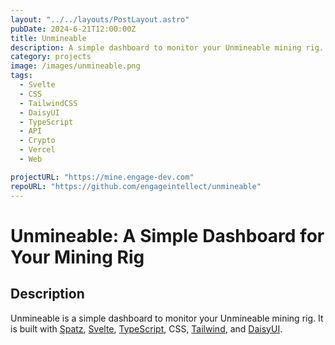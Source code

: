 ```yaml
---
layout: "../../layouts/PostLayout.astro"
pubDate: 2024-6-21T12:00:00Z
title: Unmineable
description: A simple dashboard to monitor your Unmineable mining rig.
category: projects
image: /images/unmineable.png
tags:
  - Svelte
  - CSS
  - TailwindCSS
  - DaisyUI
  - TypeScript
  - API
  - Crypto
  - Vercel
  - Web

projectURL: "https://mine.engage-dev.com"
repoURL: "https://github.com/engageintellect/unmineable"
---
```


# Unmineable: A Simple Dashboard for Your Mining Rig

## Description

Unmineable is a simple dashboard to monitor your Unmineable mining rig. It is built with [Spatz](https://github.com/engageintellect/spatz), [Svelte](https://svelte.dev), [TypeScript](https://typescript.org), CSS, [Tailwind](https://tailwindcss.com), and [DaisyUI](https://daisyui.com).
